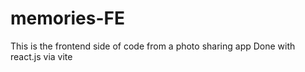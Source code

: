 # memories-FE
This is the frontend side of code from a photo sharing app
Done with react.js via vite
